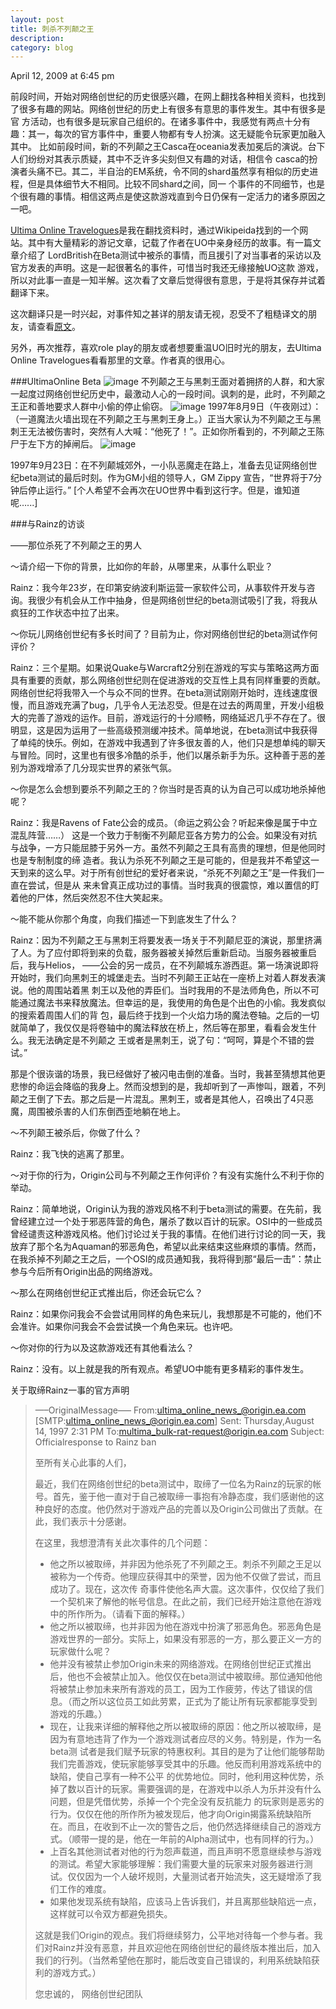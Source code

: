 ```yaml
---
layout: post
title: 刺杀不列颠之王
description: 
category: blog
---
```

April 12, 2009 at 6:45 pm 

前段时间，开始对网络创世纪的历史很感兴趣，在网上翻找各种相关资料，也找到了很多有趣的网站。网络创世纪的历史上有很多有意思的事件发生。其中有很多是官 方活动，也有很多是玩家自己组织的。在诸多事件中，我感觉有两点十分有趣：其一，每次的官方事件中，重要人物都有专人扮演。这无疑能令玩家更加融入其中。 比如前段时间，新的不列颠之王Casca在oceania发表加冕后的演说。台下人们纷纷对其表示质疑，其中不乏许多尖刻但又有趣的对话，相信令 casca的扮演者头痛不已。其二，半自治的EM系统，令不同的shard虽然享有相似的历史进程，但是具体细节大不相同。比较不同shard之间，同一 个事件的不同细节，也是个很有趣的事情。相信这两点是使这款游戏直到今日仍保有一定活力的诸多原因之一吧。

[Ultima Online Travelogues][]是我在翻找资料时，通过Wikipeida找到的一个网站。其中有大量精彩的游记文章，记载了作者在UO中亲身经历的故事。有一篇文章介绍了 LordBritish在Beta测试中被杀的事情，而且援引了对当事者的采访以及官方发表的声明。这是一起很著名的事件，可惜当时我还无缘接触UO这款 游戏，所以对此事一直是一知半解。这次看了文章后觉得很有意思，于是将其保存并试着翻译下来。

这次翻译只是一时兴起，对事件知之甚详的朋友请无视，忍受不了粗糙译文的朋友，请查看[原文][]。

另外，再次推荐，喜欢role play的朋友或者想要重温UO旧时光的朋友，去Ultima Online Travelogues看看那里的文章。作者真的很用心。

###UltimaOnline Beta
![image](/images/blog/LordBritish_was_assassinated_01.jpg)
不列颠之王与黑刺王面对着拥挤的人群，和大家一起度过网络创世纪历史中，最激动人心的一段时间。讽刺的是，此时，不列颠之王正和善地要求人群中小偷的停止偷窃。
![image](/images/blog/LordBritish_was_assassinated_02.jpg)
1997年8月9日（午夜刚过）：（一道魔法火墙出现在不列颠之王与黑刺王身上。）正当大家认为不列颠之王与黑刺王无法被伤害时，突然有人大喊：“他死了！”。正如你所看到的，不列颠之王陈尸于左下方的掉闸后。
![image](/images/blog/LordBritish_was_assassinated_03.jpg)

1997年9月23日：在不列颠城郊外，一小队恶魔走在路上，准备去见证网络创世纪beta测试的最后时刻。作为GM小组的领导人，GM Zippy 宣告，“世界将于7分钟后停止运行。”
[个人希望不会再次在UO世界中看到这行字。但是，谁知道呢…...]

###与Rainz的访谈

——那位杀死了不列颠之王的男人

～请介绍一下你的背景，比如你的年龄，从哪里来，从事什么职业？

Rainz：我今年23岁，在印第安纳波利斯运营一家软件公司，从事软件开发与咨询。我很少有机会从工作中抽身，但是网络创世纪的beta测试吸引了我，将我从疯狂的工作状态中拉了出来。

～你玩儿网络创世纪有多长时间了？目前为止，你对网络创世纪的beta测试作何评价？

Rainz：三个星期。如果说Quake与Warcraft2分别在游戏的写实与策略这两方面具有重要的贡献，那么网络创世纪则在促进游戏的交互性上具有同样重要的贡献。网络创世纪将我带入一个与众不同的世界。在beta测试刚刚开始时，连线速度很慢，而且游戏充满了bug，几乎令人无法忍受。但是在过去的两周里，开发小组极大的完善了游戏的运作。目前，游戏运行的十分顺畅，网络延迟几乎不存在了。很明显，这是因为运用了一些高级预测缓冲技术。简单地说，在beta测试中我获得了单纯的快乐。例如，在游戏中我遇到了许多很友善的人，他们只是想单纯的聊天与冒险。同时，这里也有很多冷酷的杀手，他们以屠杀新手为乐。这种善于恶的差别为游戏增添了几分现实世界的紧张气氛。

～你是怎么会想到要杀不列颠之王的？你当时是否真的认为自己可以成功地杀掉他呢？

Rainz：我是Ravens of Fate公会的成员。（命运之鸦公会？听起来像是属于中立混乱阵营……） 这是一个致力于制衡不列颠尼亚各方势力的公会。如果没有对抗与战争，一方只能屈膝于另外一方。虽然不列颠之王具有高贵的理想，但是他同时也是专制制度的缔 造者。我认为杀死不列颠之王是可能的，但是我并不希望这一天到来的这么早。对于所有创世纪的爱好者来说，“杀死不列颠之王”是一件我们一直在尝试，但是从 来未曾真正成功过的事情。当时我真的很震惊，难以置信的盯着他的尸体，然后突然忍不住大笑起来。

～能不能从你那个角度，向我们描述一下到底发生了什么？

Rainz：因为不列颠之王与黑刺王将要发表一场关于不列颠尼亚的演说，那里挤满了人。为了应付即将到来的负载，服务器被关掉然后重新启动。当服务器被重启后，我与Helios， ——公会的另一成员，在不列颠城东游西逛。第一场演说即将开始时，我们向黑刺王的城堡走去。当时不列颠王正站在一座桥上对着人群发表演说。他的周围站着黑 刺王以及他的弄臣们。当时我用的不是法师角色，所以不可能通过魔法书来释放魔法。但幸运的是，我使用的角色是个出色的小偷。我发疯似的搜索着周围人们的背 包，最后终于找到一个火焰力场的魔法卷轴。之后的一切就简单了，我仅仅是将卷轴中的魔法释放在桥上，然后等在那里，看看会发生什么。我无法确定是不列颠之 王或者是黑刺王，说了句：“呵呵，算是个不错的尝试。”

那是个很诙谐的场景，我已经做好了被闪电击倒的准备。当时，我甚至猜想其他更悲惨的命运会降临的我身上。然而没想到的是，我却听到了一声惨叫，跟着，不列颠之王倒了下去。那之后是一片混乱。黑刺王，或者是其他人，召唤出了4只恶魔，周围被杀害的人们东倒西歪地躺在地上。

～不列颠王被杀后，你做了什么？

Rainz：我飞快的逃离了那里。

～对于你的行为，Origin公司与不列颠之王作何评价？有没有实施什么不利于你的举动。

Rainz：简单地说，Origin认为我的游戏风格不利于beta测试的需要。在先前，我曾经建立过一个处于邪恶阵营的角色，屠杀了数以百计的玩家。OSI中的一些成员曾经谴责这种游戏风格。他们讨论过关于我的事情。在他们进行讨论的同一天，我放弃了那个名为Aquaman的邪恶角色，希望以此来结束这些麻烦的事情。然而，在我杀掉不列颠之王之后，一个OSI的成员通知我，我将得到那“最后一击”：禁止参与今后所有Origin出品的网络游戏。

～那么在网络创世纪正式推出后，你还会玩它么？

Rainz：如果你问我会不会尝试用同样的角色来玩儿，我想那是不可能的，他们不会准许。如果你问我会不会尝试换一个角色来玩。也许吧。

～你对你的行为以及这款游戏还有其他看法么？

Rainz：没有。以上就是我的所有观点。希望UO中能有更多精彩的事件发生。

关于取缔Rainz一事的官方声明

> —–OriginalMessage—–
> From:ultima_online_news_@origin.ea.com [SMTP:ultima_online_news_@origin.ea.com]
> Sent: Thursday,August 14, 1997 2:31 PM
> To:multima_bulk-rat-request@origin.ea.com
> Subject: Officialresponse to Rainz ban
> 
> 至所有关心此事的人们，
> 
> 
> 最近，我们在网络创世纪的beta测试中，取缔了一位名为Rainz的玩家的帐号。首先，鉴于他一直对于自己被取缔一事抱有冷静态度，我们感谢他的这种良好的态度。他仍然对于游戏产品的完善以及Origin公司做出了贡献。在此，我们表示十分感谢。
> 
> 
> 在这里，我想澄清有关此次事件的几个问题：
> 
> + 他之所以被取缔，并非因为他杀死了不列颠之王。刺杀不列颠之王足以被称为一个传奇。他理应获得其中的荣誉，因为他不仅做了尝试，而且成功了。现在，这次传 奇事件使他名声大震。这次事件，仅仅给了我们一个契机来了解他的帐号信息。在此之前，我们已经开始注意他在游戏中的所作所为。（请看下面的解释。）
> + 他之所以被取缔，也并非因为他在游戏中扮演了邪恶角色。邪恶角色是游戏世界的一部分。实际上，如果没有邪恶的一方，那么要正义一方的玩家做什么呢？
> + 他并没有被禁止参加Origin未来的网络游戏。在网络创世纪正式推出后，他也不会被禁止加入。他仅仅在beta测试中被取缔。那位通知他他将被禁止参加未来所有游戏的员工，因为工作疲劳，传达了错误的信息。（而之所以这位员工如此劳累，正式为了能让所有玩家都能享受到游戏的乐趣。）
> + 现在，让我来详细的解释他之所以被取缔的原因：他之所以被取缔，是因为有意地违背了作为一个游戏测试者应尽的义务。特别是，作为一名beta测 试者是我们赋予玩家的特惠权利。其目的是为了让他们能够帮助我们完善游戏，使玩家能够享受其中的乐趣。他反而利用游戏系统中的缺陷，使自己享有一种不公平 的优势地位。同时，他利用这种优势，杀掉了数以百计的玩家。需要强调的是，在游戏中以杀人为乐并没有什么问题，但是凭借优势，杀掉一个个完全没有反抗能力 的玩家则是恶劣的行为。仅仅在他的所作所为被发现后，他才向Origin揭露系统缺陷所在。而且，在收到不止一次的警告之后，他仍然选择继续自己的游戏方式。（顺带一提的是，他在一年前的Alpha测试中，也有同样的行为。）
> + 上百名其他测试者对他的行为怨声载道，而且声明不愿意继续参与游戏的测试。希望大家能够理解：我们需要大量的玩家来对服务器进行测试。仅仅因为一个人破坏规则，大量测试者开始流失，这无疑增添了我们工作的难度。
> + 如果他发现系统有缺陷，应该马上告诉我们，并且离那些缺陷远一点，这样就可以令双方都避免损失。
> 
> 这就是我们Origin的观点。我们将继续努力，公平地对待每一个参与者。我们对Rainz并没有恶意，并且欢迎他在网络创世纪的最终版本推出后，加入我们的行列。（当然希望他在那时，能后改变自己错误的，利用系统缺陷获利的游戏方式。）
> 
> 您忠诚的，
> 网络创世纪团队

[Ultima Online Travelogues]: http://www.aschulze.net/ultima/index.htm "Ultima Online Travelogues"
[原文]: http://www.aschulze.net/ultima/stories/beta.htm ""
